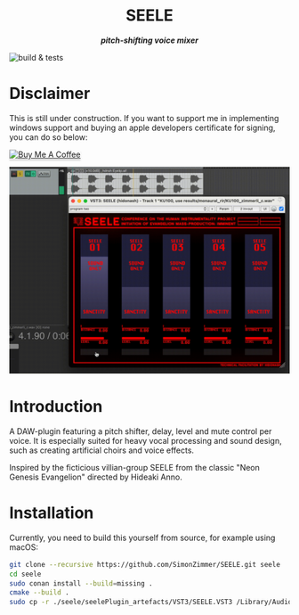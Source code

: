 <h1 align="center">
SEELE
</h1>

<p align="center">
<i align="center"><b>pitch-shifting voice mixer</b></i>
</p>

![build & tests](https://github.com/SimonZimmer/SEELE/actions/workflows/main.yml/badge.svg)


# Disclaimer
This is still under construction. If you want to support me in implementing windows support and buying an apple developers certificate for signing, you can do so below:

<a href="https://www.buymeacoffee.com/simonzimmermann" target="_blank"><img src="https://www.buymeacoffee.com/assets/img/custom_images/orange_img.png" alt="Buy Me A Coffee" style="height: 41px !important;width: 174px !important;box-shadow: 0px 3px 2px 0px rgba(190, 190, 190, 0.5) !important;-webkit-box-shadow: 0px 3px 2px 0px rgba(190, 190, 190, 0.5) !important;" ></a>

![](https://github.com/SimonZimmer/SEELE/blob/main/demo.gif)

# Introduction
A DAW-plugin featuring a pitch shifter, delay, level and mute control per voice.
It is especially suited for heavy vocal processing and sound design, such as creating artificial choirs and voice effects.

Inspired by the ficticious villian-group SEELE from the classic "Neon Genesis Evangelion" directed by Hideaki Anno.

# Installation
Currently, you need to build this yourself from source, for example using macOS:

```bash
git clone --recursive https://github.com/SimonZimmer/SEELE.git seele
cd seele
sudo conan install --build=missing .
cmake --build .
sudo cp -r ./seele/seelePlugin_artefacts/VST3/SEELE.VST3 /Library/Audio/Plug-Ins/VST3
```
